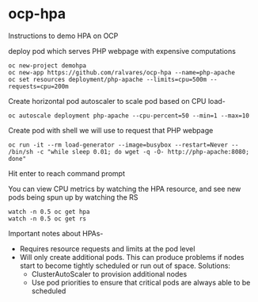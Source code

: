 # ocp-hpa

Instructions to demo HPA on OCP

deploy pod which serves PHP webpage with expensive computations

    oc new-project demohpa
    oc new-app https://github.com/ralvares/ocp-hpa --name=php-apache
    oc set resources deployment/php-apache --limits=cpu=500m --requests=cpu=200m

Create horizontal pod autoscaler to scale pod based on CPU load-

    oc autoscale deployment php-apache --cpu-percent=50 --min=1 --max=10

Create pod with shell we will use to request that PHP webpage

    oc run -it --rm load-generator --image=busybox --restart=Never -- /bin/sh -c "while sleep 0.01; do wget -q -O- http://php-apache:8080; done"

Hit enter to reach command prompt

You can view CPU metrics by watching the HPA resource, and see new pods being spun up by watching the RS

    watch -n 0.5 oc get hpa
    watch -n 0.5 oc get rs

Important notes about HPAs-
- Requires resource requests and limits at the pod level
- Will only create additional pods. This can produce problems if nodes start to become tightly scheduled or run out of space. Solutions:
    - ClusterAutoScaler to provision additional nodes
    - Use pod priorities to ensure that critical pods are always able to be scheduled
